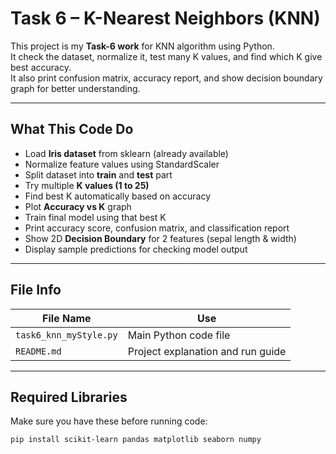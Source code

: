 # Task 6 – K-Nearest Neighbors (KNN)

This project is my **Task-6 work** for KNN algorithm using Python.  
It check the dataset, normalize it, test many K values, and find which K give best accuracy.  
It also print confusion matrix, accuracy report, and show decision boundary graph for better understanding.

---

## What This Code Do

- Load **Iris dataset** from sklearn (already available)  
- Normalize feature values using StandardScaler  
- Split dataset into **train** and **test** part  
- Try multiple **K values (1 to 25)**  
- Find best K automatically based on accuracy  
- Plot **Accuracy vs K** graph  
- Train final model using that best K  
- Print accuracy score, confusion matrix, and classification report  
- Show 2D **Decision Boundary** for 2 features (sepal length & width)  
- Display sample predictions for checking model output  

---

## File Info

| File Name | Use |
|------------|-----|
| `task6_knn_myStyle.py` | Main Python code file |
| `README.md` | Project explanation and run guide |

---

## Required Libraries

Make sure you have these before running code:  
```bash
pip install scikit-learn pandas matplotlib seaborn numpy